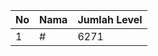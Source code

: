 | No | Nama            | Jumlah Level |
|----|-----------------|--------------|
| 1  | #    |    6271        |
